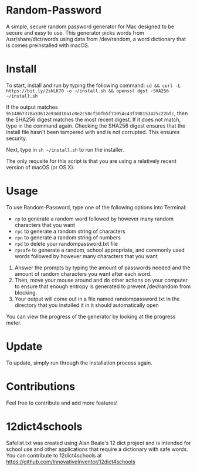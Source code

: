 # Random-Password
A simple, secure random password generator for Mac designed to be secure and easy to use. This generator picks words from /usr/share/dict/words using data from /dev/random, a word dictionary that is comes preinstalled with macOS.

# Install
To start, install and run by typing the following command:
`cd && curl -L https://bit.ly/2skLK70 -o ~/install.sh && openssl dgst -SHA256 ~/install.sh`

If the output matches `9514867378a33612e93dd10a1c0e2c58cf50fb5f71054c43f198153425c22bfc`, then the SHA256 digest matches the most recent digest. If it does not match, type in the command again. Checking the SHA256 digest ensures that the install file hasn't been tampered with and is not corrupted. This ensures security.

Next, type in `sh ~/install.sh` to run the installer.

The only requsite for this script is that you are using a relatively recent version of macOS (or OS X).

# Usage
To use Random-Password, type one of the following options into Terminal:

 - `rp` to generate a random word followed by however many random characters that you want
 - `rpc` to generate a random string of characters
 - `rpn` to generate a random string of numbers
 - `rpd` to delete your randompassword.txt file
 - `rpsafe` to generate a random, school appropriate, and commonly used words followed by however many characters that you want

1. Answer the prompts by typing the amount of passwords needed and the amount of random characters you want after each word. 
2. Then, move your mouse around and do other actions on your computer to ensure that enough entropy is generated to prevent /dev/random from blocking. 
3. Your output will come out in a file named randompassword.txt in the directory that you installed it in it should automatically open 

You can view the progress of the generator by looking at the progress meter.

# Update
To update, simply run through the installation process again.

# Contributions
Feel free to contribute and add more features!

# 12dict4schools
Safelist.txt was created using Alan Beale's 12 dict project and is intended for school use and other applications that require a dictionary with safe words. You can contribute to 12dict4schools at https://github.com/InnovativeInventor/12dict4schools
